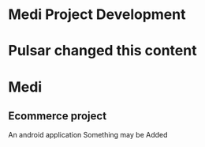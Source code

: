 
# Medi Project Development

# Pulsar changed this content

# Medi
## Ecommerce project
An android application
Something may be Added


